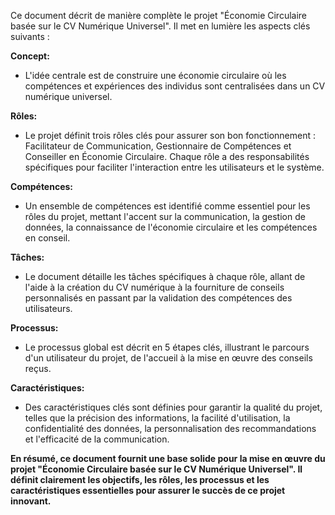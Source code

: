 Ce document décrit de manière complète le projet "Économie Circulaire basée sur le CV Numérique Universel".  Il met en lumière les aspects clés suivants :

**Concept:**

*  L'idée centrale est de construire une économie circulaire où les compétences et expériences des individus sont centralisées dans un CV numérique universel. 

**Rôles:**

* Le projet définit trois rôles clés pour assurer son bon fonctionnement : Facilitateur de Communication, Gestionnaire de Compétences et Conseiller en Économie Circulaire.  Chaque rôle a des responsabilités spécifiques pour faciliter l'interaction entre les utilisateurs et le système.

**Compétences:**

* Un ensemble de compétences est identifié comme essentiel pour les rôles du projet, mettant l'accent sur la communication, la gestion de données, la connaissance de l'économie circulaire et les compétences en conseil.

**Tâches:**

* Le document détaille les tâches spécifiques à chaque rôle, allant de l'aide à la création du CV numérique à la fourniture de conseils personnalisés en passant par la validation des compétences des utilisateurs.

**Processus:**

* Le processus global est décrit en 5 étapes clés, illustrant le parcours d'un utilisateur du projet, de l'accueil à la mise en œuvre des conseils reçus.

**Caractéristiques:**

* Des caractéristiques clés sont définies pour garantir la qualité du projet, telles que la précision des informations, la facilité d'utilisation, la confidentialité des données, la personnalisation des recommandations et l'efficacité de la communication.

**En résumé, ce document fournit une base solide pour la mise en œuvre du projet "Économie Circulaire basée sur le CV Numérique Universel". Il définit clairement les objectifs, les rôles, les processus et les caractéristiques essentielles pour assurer le succès de ce projet innovant.** 



